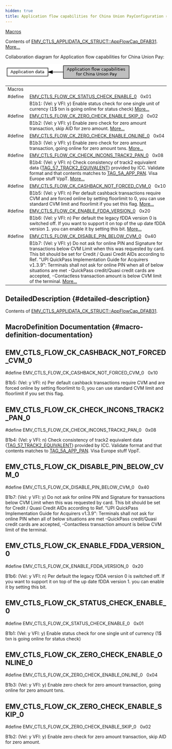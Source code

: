 ```yaml
---
hidden: true
title: Application flow capabilities for China Union PayConfiguration » Application data
---
```


[Macros](#define-members)

Contents of <a href="group___d_e_f___c_o_n_f___a_p_p_l_i.md#a2ecdf1dde8e274003bee99e35551f0e8">EMV_CTLS_APPLIDATA_CK_STRUCT::AppFlowCap_DFAB31</a>. [More\...](#details)

Collaboration diagram for Application flow capabilities for China Union Pay:

![](group___d_e_f___f_l_o_w___c_k.png)

|  |  |
|----|----|
| Macros |  |
| #define  | [EMV_CTLS_FLOW_CK_STATUS_CHECK_ENABLE_0](#gad274a21065d347a9023a31458db330ff)   0x01 |
|   | B1b1: (Vel: y VFI: y) Enable status check for one single unit of currency (1\$ txn is going online for status check) [More\...](#gad274a21065d347a9023a31458db330ff)<br/> |
| #define  | [EMV_CTLS_FLOW_CK_ZERO_CHECK_ENABLE_SKIP_0](#ga80ff1a33c4be7c7b4a8201e761ceff87)   0x02 |
|   | B1b2: (Vel: y VFI: y) Enable zero check for zero amount transaction, skip AID for zero amount. [More\...](#ga80ff1a33c4be7c7b4a8201e761ceff87)<br/> |
| #define  | [EMV_CTLS_FLOW_CK_ZERO_CHECK_ENABLE_ONLINE_0](#gac3183c01380da65c97a1b9de5006a445)   0x04 |
|   | B1b3: (Vel: y VFI: y) Enable zero check for zero amount transaction, going online for zero amount txns. [More\...](#gac3183c01380da65c97a1b9de5006a445)<br/> |
| #define  | [EMV_CTLS_FLOW_CK_CHECK_INCONS_TRACK2_PAN_0](#gaec283c839f46ed8e424c3c2d45960ff2)   0x08 |
|   | B1b4: (Vel: y VFI: n) Check consistency of track2 equivalent data (<a href="group___e_m_v_c_o___t_a_g_s.md#ga2e6e79fb698c2021efe43366f6517b76">TAG_57_TRACK2_EQUIVALENT</a>) provided by ICC. Validate format and that contents matches to <a href="group___e_m_v_c_o___t_a_g_s.md#ga4ccedb21a71fcb6ace22bac98ba548a5">TAG_5A_APP_PAN</a>. Visa Europe stuff VppT. [More\...](#gaec283c839f46ed8e424c3c2d45960ff2)<br/> |
| #define  | [EMV_CTLS_FLOW_CK_CASHBACK_NOT_FORCED_CVM_0](#ga435a00a783da416db3c802519b9b8c4d)   0x10 |
|   | B1b5: (Vel: y VFI: n) Per default cashback transactions require CVM and are forced online by setting floorlimit to 0, you can use standard CVM limit and floorlimit if you set this flag. [More\...](#ga435a00a783da416db3c802519b9b8c4d)<br/> |
| #define  | [EMV_CTLS_FLOW_CK_ENABLE_FDDA_VERSION_0](#gaec6910d2373066b07fc29eb8ccf7810c)   0x20 |
|   | B1b6: (Vel: y VFI: n) Per default the legacy fDDA version 0 is switched off. If you want to support it on top of the up date fDDA version 1. you can enable it by setting this bit. [More\...](#gaec6910d2373066b07fc29eb8ccf7810c)<br/> |
| #define  | [EMV_CTLS_FLOW_CK_DISABLE_PIN_BELOW_CVM_0](#gaf2b418afb788de9fd5160fe2f77879dd)   0x40 |
|   | B1b7: (Vel: y VFI: y) Do not ask for online PIN and Signature for transactions below CVM Limit when this was requested by card. This bit should be set for Credit / Quasi Credit AIDs according to Ref. \"UPI QuickPass Implementation Guide for Acquirers v1.3.9\": Terminals shall not ask for online PIN when all of below situations are met -QuickPass credit/Quasi credit cards are accepted, -Contactless transaction amount is below CVM limit of the terminal. [More\...](#gaf2b418afb788de9fd5160fe2f77879dd)<br/> |

## DetailedDescription {#detailed-description}

Contents of <a href="group___d_e_f___c_o_n_f___a_p_p_l_i.md#a2ecdf1dde8e274003bee99e35551f0e8">EMV_CTLS_APPLIDATA_CK_STRUCT::AppFlowCap_DFAB31</a>.

## MacroDefinition Documentation {#macro-definition-documentation}

## EMV_CTLS_FLOW_CK_CASHBACK_NOT_FORCED_CVM_0 <a href="#ga435a00a783da416db3c802519b9b8c4d" id="ga435a00a783da416db3c802519b9b8c4d"></a>

<p>#define EMV_CTLS_FLOW_CK_CASHBACK_NOT_FORCED_CVM_0   0x10</p>

B1b5: (Vel: y VFI: n) Per default cashback transactions require CVM and are forced online by setting floorlimit to 0, you can use standard CVM limit and floorlimit if you set this flag.

## EMV_CTLS_FLOW_CK_CHECK_INCONS_TRACK2_PAN_0 <a href="#gaec283c839f46ed8e424c3c2d45960ff2" id="gaec283c839f46ed8e424c3c2d45960ff2"></a>

<p>#define EMV_CTLS_FLOW_CK_CHECK_INCONS_TRACK2_PAN_0   0x08</p>

B1b4: (Vel: y VFI: n) Check consistency of track2 equivalent data (<a href="group___e_m_v_c_o___t_a_g_s.md#ga2e6e79fb698c2021efe43366f6517b76">TAG_57_TRACK2_EQUIVALENT</a>) provided by ICC. Validate format and that contents matches to <a href="group___e_m_v_c_o___t_a_g_s.md#ga4ccedb21a71fcb6ace22bac98ba548a5">TAG_5A_APP_PAN</a>. Visa Europe stuff VppT.

## EMV_CTLS_FLOW_CK_DISABLE_PIN_BELOW_CVM_0 <a href="#gaf2b418afb788de9fd5160fe2f77879dd" id="gaf2b418afb788de9fd5160fe2f77879dd"></a>

<p>#define EMV_CTLS_FLOW_CK_DISABLE_PIN_BELOW_CVM_0   0x40</p>

B1b7: (Vel: y VFI: y) Do not ask for online PIN and Signature for transactions below CVM Limit when this was requested by card. This bit should be set for Credit / Quasi Credit AIDs according to Ref. \"UPI QuickPass Implementation Guide for Acquirers v1.3.9\": Terminals shall not ask for online PIN when all of below situations are met -QuickPass credit/Quasi credit cards are accepted, -Contactless transaction amount is below CVM limit of the terminal.

## EMV_CTLS_FLOW_CK_ENABLE_FDDA_VERSION_0 <a href="#gaec6910d2373066b07fc29eb8ccf7810c" id="gaec6910d2373066b07fc29eb8ccf7810c"></a>

<p>#define EMV_CTLS_FLOW_CK_ENABLE_FDDA_VERSION_0   0x20</p>

B1b6: (Vel: y VFI: n) Per default the legacy fDDA version 0 is switched off. If you want to support it on top of the up date fDDA version 1. you can enable it by setting this bit.

## EMV_CTLS_FLOW_CK_STATUS_CHECK_ENABLE_0 <a href="#gad274a21065d347a9023a31458db330ff" id="gad274a21065d347a9023a31458db330ff"></a>

<p>#define EMV_CTLS_FLOW_CK_STATUS_CHECK_ENABLE_0   0x01</p>

B1b1: (Vel: y VFI: y) Enable status check for one single unit of currency (1\$ txn is going online for status check)

## EMV_CTLS_FLOW_CK_ZERO_CHECK_ENABLE_ONLINE_0 <a href="#gac3183c01380da65c97a1b9de5006a445" id="gac3183c01380da65c97a1b9de5006a445"></a>

<p>#define EMV_CTLS_FLOW_CK_ZERO_CHECK_ENABLE_ONLINE_0   0x04</p>

B1b3: (Vel: y VFI: y) Enable zero check for zero amount transaction, going online for zero amount txns.

## EMV_CTLS_FLOW_CK_ZERO_CHECK_ENABLE_SKIP_0 <a href="#ga80ff1a33c4be7c7b4a8201e761ceff87" id="ga80ff1a33c4be7c7b4a8201e761ceff87"></a>

<p>#define EMV_CTLS_FLOW_CK_ZERO_CHECK_ENABLE_SKIP_0   0x02</p>

B1b2: (Vel: y VFI: y) Enable zero check for zero amount transaction, skip AID for zero amount.
